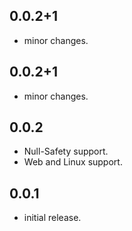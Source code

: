 ## 0.0.2+1

* minor changes.

## 0.0.2+1

* minor changes.

## 0.0.2

* Null-Safety support.
* Web and Linux support.

## 0.0.1

* initial release.
